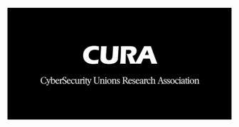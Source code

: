 <p align="center">
  <a href="https://www.facebook.com/cura.tw">
  <img width="900" src="./images/cura-official-icons.png"></a>
</p>